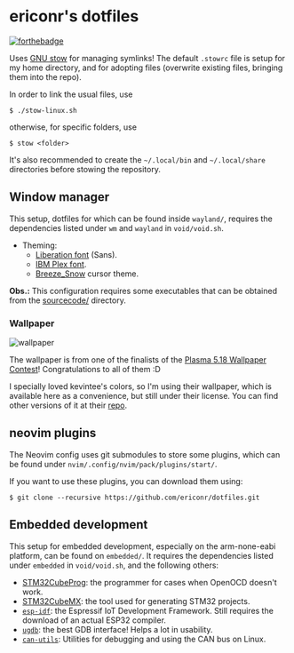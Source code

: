 # ericonr's dotfiles

[![forthebadge](https://forthebadge.com/images/badges/powered-by-electricity.svg)](https://forthebadge.com)

Uses [GNU stow](https://www.gnu.org/software/stow/) for managing symlinks! The
default `.stowrc` file is setup for my home directory, and for adopting files
(overwrite existing files, bringing them into the repo).

In order to link the usual files, use

```
$ ./stow-linux.sh
```

otherwise, for specific folders, use

```
$ stow <folder>
```

It's also recommended to create the `~/.local/bin` and `~/.local/share`
directories before stowing the repository.

## Window manager

This setup, dotfiles for which can be found inside `wayland/`, requires the
dependencies listed under `wm` and `wayland` in `void/void.sh`.

- Theming:
   - [Liberation font](https://en.wikipedia.org/wiki/Liberation_fonts) (Sans).
   - [IBM Plex font](https://www.ibm.com/plex/).
   - [Breeze_Snow](https://github.com/KDE/breeze) cursor theme.

**Obs.:** This configuration requires some executables that can be obtained from
the [sourcecode/](#sourcecode) directory.

### Wallpaper

![wallpaper](https://gitlab.com/Kreneker/the-grand-canyon/raw/master/The%20Grand%20Canyon%20preview.png)

The wallpaper is from one of the finalists of the [Plasma 5.18 Wallpaper
Contest](https://dot.kde.org/2020/01/24/volna-wins-plasma-518-wallpaper-contest)!
Congratulations to all of them :D

I specially loved kevintee's colors, so I'm using their wallpaper, which is
available here as a convenience, but still under their license. You can find
other versions of it at their
[repo](https://gitlab.com/Kreneker/the-grand-canyon).

## neovim plugins

The Neovim config uses git submodules to store some plugins, which can be found
under `nvim/.config/nvim/pack/plugins/start/`.

If you want to use these plugins, you can download them using:

```
$ git clone --recursive https://github.com/ericonr/dotfiles.git
```

## Embedded development

This setup for embedded development, especially on the arm-none-eabi platform,
can be found on `embedded/`. It requires the dependencies listed under
`embedded` in `void/void.sh`, and the following others:

- [STM32CubeProg](https://www.st.com/en/development-tools/stm32cubeprog.html):
   the programmer for cases when OpenOCD doesn't work.
- [STM32CubeMX](https://www.st.com/en/development-tools/stm32cubemx.html): the
   tool used for generating STM32 projects.
- [`esp-idf`](https://github.com/espressif/esp-idf): the Espressif IoT
   Development Framework. Still requires the download of an actual ESP32
   compiler.
- [`ugdb`](https://github.com/ftilde/ugdb): the best GDB interface! Helps a lot
   in usability.
- [`can-utils`](https://github.com/linux-can/can-utils): Utilities for debugging
   and using the CAN bus on Linux.

